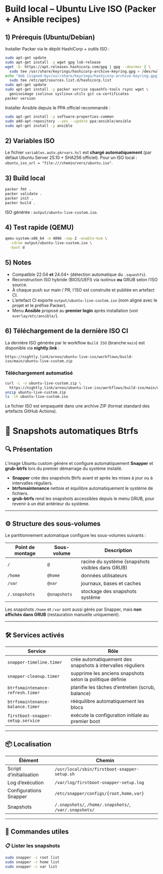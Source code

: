 # Build local – Ubuntu Live ISO (Packer + Ansible recipes)

## 1) Prérequis (Ubuntu/Debian)

Installer Packer via le dépôt HashiCorp + outils ISO :
```bash
sudo apt-get update
sudo apt-get install -y wget gpg lsb-release
wget -O- https://apt.releases.hashicorp.com/gpg | gpg --dearmor | \
  sudo tee /usr/share/keyrings/hashicorp-archive-keyring.gpg > /dev/null
echo "deb [signed-by=/usr/share/keyrings/hashicorp-archive-keyring.gpg] https://apt.releases.hashicorp.com $(lsb_release -cs) main" | \
  sudo tee /etc/apt/sources.list.d/hashicorp.list
sudo apt-get update
sudo apt-get install -y packer xorriso squashfs-tools rsync wget \
  genisoimage isolinux syslinux-utils git ca-certificates
packer version
```

Installer Ansible depuis le PPA officiel recommandé :
```bash
sudo apt-get install -y software-properties-common
sudo add-apt-repository --yes --update ppa:ansible/ansible
sudo apt-get install -y ansible
```

## 2) Variables ISO

Le fichier `variables.auto.pkrvars.hcl` est **chargé automatiquement** (par défaut Ubuntu Server 25.10 + SHA256 officiel).
Pour un ISO local : `ubuntu_iso_url = "file:///chemin/vers/ubuntu.iso"`.

## 3) Build local

```bash
packer fmt .
packer validate .
packer init .
packer build .
```

ISO générée : `output/ubuntu-live-custom.iso`.

## 4) Test rapide (QEMU)

```bash
qemu-system-x86_64 -m 4096 -smp 2 -enable-kvm \
  -cdrom output/ubuntu-live-custom.iso \
  -boot d
```

## 5) Notes

* Compatible 22.04 **et** 24.04+ (détection automatique du `.squashfs`).
* Reconstruction ISO hybride (BIOS/UEFI) via isolinux **ou** GRUB selon l’ISO source.
* À chaque push sur main / PR, l'ISO est construite et publiée en artefact CI.
* L’artefact CI exporte `output/ubuntu-live-custom.iso` (nom aligné avec le projet et le préfixe Packer).
* Menu **Ansible** proposé au **premier login** après installation (voir `overlay/etc/ansible/`).

## 6) Téléchargement de la dernière ISO CI

La dernière ISO générée par le workflow `Build ISO` (branche `main`) est disponible via **nightly.link** :

```
https://nightly.link/arnou/ubuntu-live-iso/workflows/build-iso/main/ubuntu-live-custom.zip
```

### Téléchargement automatisé

```bash
curl -L -o ubuntu-live-custom.zip \
  https://nightly.link/arnou/ubuntu-live-iso/workflows/build-iso/main/ubuntu-live-custom.zip
unzip ubuntu-live-custom.zip
ls -lh ubuntu-live-custom.iso
```

Le fichier ISO est empaqueté dans une archive ZIP (format standard des artefacts GitHub Actions).


# 📸 Snapshots automatiques Btrfs

## 🔍 Présentation

L’image Ubuntu custom génère et configure automatiquement **Snapper** et **grub-btrfs** lors du premier démarrage du système installé.

- **Snapper** crée des snapshots Btrfs avant et après les mises à jour ou à intervalles réguliers.  
- **btrfsmaintenance** nettoie et équilibre automatiquement le système de fichiers.  
- **grub-btrfs** rend les snapshots accessibles depuis le menu GRUB, pour revenir à un état antérieur du système.

---

## ⚙️ Structure des sous-volumes

Le partitionnement automatique configure les sous-volumes suivants :

| Point de montage | Sous-volume | Description |
|------------------|-------------|--------------|
| `/`              | `@`         | racine du système (snapshots visibles dans GRUB) |
| `/home`          | `@home`     | données utilisateurs |
| `/var`           | `@var`      | journaux, bases et caches |
| `/.snapshots`    | `@snapshots`| stockage des snapshots système |

Les snapshots `/home` et `/var` sont aussi gérés par Snapper, mais **non affichés dans GRUB** (restauration manuelle uniquement).

---

## 🛠️ Services activés

| Service | Rôle |
|----------|------|
| `snapper-timeline.timer` | crée automatiquement des snapshots à intervalles réguliers |
| `snapper-cleanup.timer` | supprime les anciens snapshots selon la politique définie |
| `btrfsmaintenance-refresh.timer` | planifie les tâches d’entretien (scrub, balance) |
| `btrfsmaintenance-balance.timer` | rééquilibre automatiquement les blocs |
| `firstboot-snapper-setup.service` | exécute la configuration initiale au premier boot |

---

## 📦 Localisation

| Élément | Chemin |
|----------|--------|
| Script d’initialisation | `/usr/local/sbin/firstboot-snapper-setup.sh` |
| Log d’exécution | `/var/log/firstboot-snapper-setup.log` |
| Configurations Snapper | `/etc/snapper/configs/{root,home,var}` |
| Snapshots | `/.snapshots/`, `/home/.snapshots/`, `/var/.snapshots/` |

---

## 🔄 Commandes utiles

### 📋 Lister les snapshots

```bash
sudo snapper -c root list
sudo snapper -c home list
sudo snapper -c var list
```
